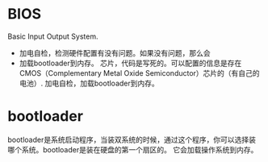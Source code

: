 # BIOS
Basic Input Output System. 
- 加电自检，检测硬件配置有没有问题。如果没有问题，那么会
- 加载bootloader到内存。
芯片，代码是写死的。可以配置的信息是存在CMOS（Complementary Metal Oxide Semiconductor）芯片的（有自己的电池）.
加电自检，加载bootloader到内存。

# bootloader
bootloader是系统启动程序，当装双系统的时候，通过这个程序，你可以选择装哪个系统。bootloader是装在硬盘的第一个扇区的。
它会加载操作系统到内存。
<!--stackedit_data:
eyJoaXN0b3J5IjpbLTE5NjA2NjU3NDZdfQ==
-->